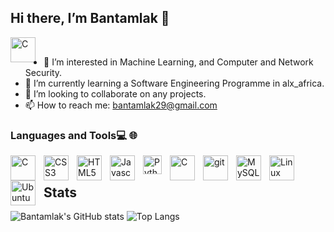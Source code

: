 ## Hi there, I’m Bantamlak 👋

<a href="https://www.linkedin.com/in/bantamlak-tilahun-352514200"><img align="left" alt="C" width="40px" style="padding-right:10px" img src="https://cdn.jsdelivr.net/gh/devicons/devicon/icons/linkedin/linkedin-original.svg" />
</a>
<br/>
  
- 👀 I’m interested in Machine Learning, and Computer and Network Security.
- 🌱 I’m currently learning a Software Engineering Programme in alx_africa.
- 💞️ I’m looking to collaborate on any projects.
- 📫 How to reach me: bantamlak29@gmail.com

### Languages and Tools💻 🌐

<img align="left" alt="C" width="40px" style="padding-right:10px" img src="https://cdn.jsdelivr.net/gh/devicons/devicon/icons/c/c-original.svg" />
<img align="left" alt="CSS3" width="40px" style="padding-right:10px" img src="https://cdn.jsdelivr.net/gh/devicons/devicon/icons/css3/css3-original.svg" />
<img align="left" alt="HTML5" width="40px" style="padding-right:10px" img src="https://cdn.jsdelivr.net/gh/devicons/devicon/icons/html5/html5-original.svg" />
<img align="left" alt="Javascript" width="40px" style="padding-right:10px" img src="https://cdn.jsdelivr.net/gh/devicons/devicon/icons/javascript/javascript-original.svg" />
<img align="left" alt="Python" width="30px" style="padding-right:10px" img src="https://cdn.jsdelivr.net/gh/devicons/devicon/icons/python/python-original.svg" />


<img align="left" alt="C" width="40px" style="padding-right:10px" img src="https://cdn.jsdelivr.net/gh/devicons/devicon/icons/vim/vim-original.svg" />
<img align="left" alt="git" width="40px" style="padding-right:10px" img src="https://cdn.jsdelivr.net/gh/devicons/devicon/icons/git/git-original.svg" />
<img align="left" alt="MySQL" width="40px" style="padding-right:10px" img src="https://cdn.jsdelivr.net/gh/devicons/devicon/icons/mysql/mysql-original.svg" />
<img align="left" alt="Linux" width="40px" style="padding-right:10px" img src="https://cdn.jsdelivr.net/gh/devicons/devicon/icons/linux/linux-original.svg" />
<img align="left" alt="Ubuntu" width="40px" style="padding-right:10px" img src="https://cdn.jsdelivr.net/gh/devicons/devicon/icons/ubuntu/ubuntu-plain.svg" />
<br/>

## Stats
![Bantamlak's GitHub stats](https://github-readme-stats.vercel.app/api?username=Bantamlak12&hide_title=true&hide_border=true&show_icons=true&include_all_commits=true&count_private=true&theme=tokyonight&line_height=21)
![Top Langs](https://github-readme-stats.vercel.app/api/top-langs/?username=Bantamlak12&hide_title=true&hide_border=true&layout=compact&theme=tokyonight&line_height=21)

